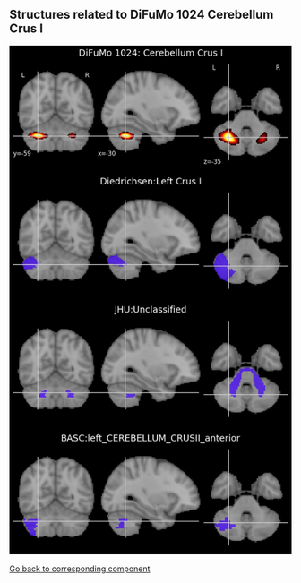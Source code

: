 


## Structures related to DiFuMo 1024 Cerebellum Crus I

![836](836.jpg "Structures related to DiFuMo 1024 Cerebellum Crus I")

[Go back to corresponding component](https://parietal-inria.github.io/DiFuMo/1024/html/836.html)